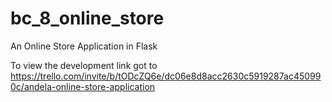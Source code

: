 # bc_8_online_store
An Online Store Application in Flask








To view the development link got to
https://trello.com/invite/b/tODcZQ6e/dc06e8d8acc2630c5919287ac450990c/andela-online-store-application

